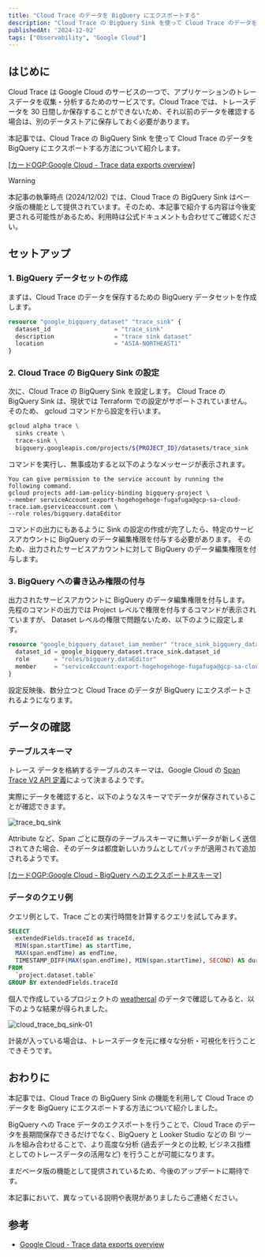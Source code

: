 ```yaml
---
title: "Cloud Trace のデータを BigQuery にエクスポートする"
description: "Cloud Trace の BigQuery Sink を使って Cloud Trace のデータを BigQuery にエクスポートする方法を紹介します。"
publishedAt: '2024-12-02'
tags: ["Observability", "Google Cloud"]
---
```


## はじめに

Cloud Trace は Google Cloud のサービスの一つで、アプリケーションのトレースデータを収集・分析するためのサービスです。Cloud Trace では、トレースデータを 30 日間しか保存することができないため、それ以前のデータを確認する場合は、別のデータストアに保存しておく必要があります。

本記事では、Cloud Trace の BigQuery Sink を使って Cloud Trace のデータを BigQuery にエクスポートする方法について紹介します。

[[カードOGP:Google Cloud - Trace data exports overview]](https://cloud.google.com/trace/docs/trace-export-overview)

> [!WARNING]
> 本記事の執筆時点 (2024/12/02) では、Cloud Trace の BigQuery Sink はベータ版の機能として提供されています。そのため、本記事で紹介する内容は今後変更される可能性があるため、利用時は公式ドキュメントも合わせてご確認ください。

## セットアップ

### 1. BigQuery データセットの作成

まずは、Cloud Trace のデータを保存するための BigQuery データセットを作成します。

```tf
resource "google_bigquery_dataset" "trace_sink" {
  dataset_id                  = "trace_sink"
  description                 = "trace sink dataset"
  location                    = "ASIA-NORTHEAST1"
}
```

### 2. Cloud Trace の BigQuery Sink の設定

次に、Cloud Trace の BigQuery Sink を設定します。 Cloud Trace の BigQuery Sink は、現状では Terraform での設定がサポートされていません。そのため、 gcloud コマンドから設定を行います。

```sh
gcloud alpha trace \
  sinks create \
  trace-sink \
  bigquery.googleapis.com/projects/${PROJECT_ID}/datasets/trace_sink
```

コマンドを実行し、無事成功すると以下のようなメッセージが表示されます。

```
You can give permission to the service account by running the following command.
gcloud projects add-iam-policy-binding bigquery-project \
--member serviceAccount:export-hogehogehoge-fugafuga@gcp-sa-cloud-trace.iam.gserviceaccount.com \
--role roles/bigquery.dataEditor
```

コマンドの出力にもあるように Sink の設定の作成が完了したら、特定のサービスアカウントに BigQuery のデータ編集権限を付与する必要があります。
そのため、出力されたサービスアカウントに対して BigQuery のデータ編集権限を付与します。

### 3. BigQuery への書き込み権限の付与

出力されたサービスアカウントに BigQuery のデータ編集権限を付与します。
先程のコマンドの出力では Project レベルで権限を付与するコマンドが表示されていますが、 Dataset レベルの権限で問題ないため、以下のように設定します。

```tf
resource "google_bigquery_dataset_iam_member" "trace_sink_bigquery_data_editor" {
  dataset_id = google_bigquery_dataset.trace_sink.dataset_id
  role       = "roles/bigquery.dataEditor"
  member     = "serviceAccount:export-hogehogehoge-fugafuga@gcp-sa-cloud-trace.iam.gserviceaccount.com"
}
```

設定反映後、数分立つと Cloud Trace のデータが BigQuery にエクスポートされるようになります。

## データの確認

### テーブルスキーマ

トレース データを格納するテーブルのスキーマは、Google Cloud の [Span Trace V2 API 定義](https://cloud.google.com/trace/docs/reference/v2/rest/v2/projects.traces/batchWrite#Span)によって決まるようです。

実際にデータを確認すると、以下のようなスキーマでデータが保存されていることが確認できます。

![trace_bq_sink](https://opentelemetry.io/blog/2023/testing-otel-demo/trace-based-testing-diagram.png)

Attribute など、Span ごとに既存のテーブルスキーマに無いデータが新しく送信されてきた場合、そのデータは都度新しいカラムとしてパッチが適用されて追加されるようです。

[[カードOGP:Google Cloud - BigQuery へのエクスポート#スキーマ]](https://cloud.google.com/trace/docs/trace-export-bigquery#schema)

### データのクエリ例

クエリ例として、Trace ごとの実行時間を計算するクエリを試してみます。

```sql
SELECT
  extendedFields.traceId as traceId,
  MIN(span.startTime) as startTime,
  MAX(span.endTime) as endTime,
  TIMESTAMP_DIFF(MAX(span.endTime), MIN(span.startTime), SECOND) AS duration
FROM
  `project.dataset.table`
GROUP BY extendedFields.traceId
```

個人で作成しているプロジェクトの [weathercal](https://weathercal.ucpr.dev) のデータで確認してみると、以下のような結果が得られました。

![cloud_trace_bq_sink-01](https://ucprdev-image-proxy.ucpr.workers.dev/images/articles/cloud_trace_bq_sink/cloud_trace_bq_sink-01.png)

計装が入っている場合は、トレースデータを元に様々な分析・可視化を行うことできそうです。

## おわりに

本記事では、Cloud Trace の BigQuery Sink の機能を利用して Cloud Trace のデータを BigQuery にエクスポートする方法について紹介しました。

BigQuery への Trace データのエクスポートを行うことで、Cloud Trace のデータを長期間保存できるだけでなく、BigQuery と Looker Studio などの BI ツールを組み合わせることで、より高度な分析 (過去データとの比較, ビジネス指標としてのトレースデータの活用など) を行うことが可能になります。

まだベータ版の機能として提供されているため、今後のアップデートに期待です。

本記事において、異なっている説明や表現がありましたらご連絡ください。

## 参考

- [Google Cloud - Trace data exports overview](https://cloud.google.com/trace/docs/trace-export-overview)
